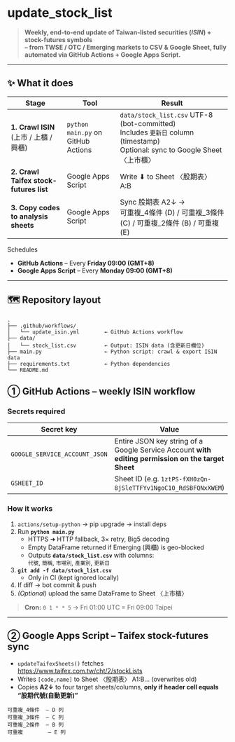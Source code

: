 # update_stock_list

> **Weekly, end-to-end update of Taiwan‐listed securities (_ISIN_) + stock-futures symbols  
> – from TWSE / OTC / Emerging markets to CSV & Google Sheet, fully automated via GitHub Actions + Google Apps Script.**

---

## ✨ What it does

| Stage | Tool | Result |
|-------|------|--------|
| **1. Crawl ISIN** (上市 / 上櫃 / 興櫃) | `python main.py` on GitHub Actions | `data/stock_list.csv` UTF-8 (bot-committed)<br>Includes `更新日` column (timestamp)<br>Optional: sync to Google Sheet 〈上市櫃〉 |
| **2. Crawl Taifex stock-futures list** | Google Apps Script | Write ⬇ to Sheet 〈股期表〉 A:B |
| **3. Copy codes to analysis sheets** | Google Apps Script | Sync 股期表 A2↓ →<br>可重複_4條件 (D) / 可重複_3條件 (C) / 可重複_2條件 (B) / 可重複 (E) |

Schedules  
* **GitHub Actions** – Every **Friday 09:00 (GMT+8)**  
* **Google Apps Script** – Every **Monday 09:00 (GMT+8)**  

---

## 🗺️ Repository layout

```text
.
├── .github/workflows/
│   └── update_isin.yml        ← GitHub Actions workflow
├── data/
│   └── stock_list.csv         ← Output: ISIN data (含更新日欄位)
├── main.py                    ← Python script: crawl & export ISIN data
├── requirements.txt           ← Python dependencies
└── README.md
```
## ①  GitHub Actions – weekly ISIN workflow

### Secrets required

| Secret key | Value |
|------------|-------|
| `GOOGLE_SERVICE_ACCOUNT_JSON` | Entire JSON key string of a Google Service Account **with editing permission on the target Sheet** |
| `GSHEET_ID` | Sheet ID (e.g. `1ztPS-fXH0zQn-8jSleTTFYv1NgoC10_RdSBFQNxXWEM`) |

### How it works

1. `actions/setup-python` → pip upgrade → install deps  
2. Run **`python main.py`**  
   * HTTPS ➜ HTTP fallback, 3× retry, Big5 decoding  
   * Empty DataFrame returned if Emerging (興櫃) is geo-blocked   
   * Outputs **`data/stock_list.csv`** with columns:  
  `代號`, `簡稱`, `市場別`, `產業別`, `更新日`
3. **`git add -f data/stock_list.csv`**  
   * Only in CI (kept ignored locally)  
4. If diff → bot commit & push  
5. _(Optional)_ upload the same DataFrame to Sheet 〈上市櫃〉

> **Cron:** `0 1 * * 5`  → Fri 01:00 UTC = Fri 09:00 Taipei

---

## ②  Google Apps Script – Taifex stock-futures sync

* `updateTaifexSheets()` fetches <https://www.taifex.com.tw/cht/2/stockLists>
* Writes `[code,name]` to Sheet 〈股期表〉 A1:B… (overwrites old)
* Copies **A2↓** to four target sheets/columns, **only if header cell equals “股期代號(自動更新)”**

```text
可重複_4條件  – D 列
可重複_3條件  – C 列
可重複_2條件  – B 列
可重複        – E 列

